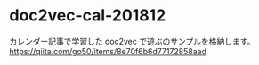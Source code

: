# doc2vec-cal-201812
カレンダー記事で学習した doc2vec で遊ぶのサンプルを格納します。
https://qiita.com/go50/items/8e70f6b6d77172858aad
